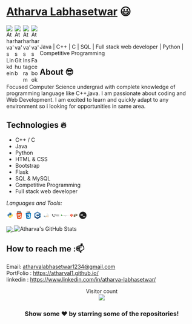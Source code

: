# <a href="https://github.com/atharval1">Atharva Labhasetwar</a> :smiley:

<a href="https://www.linkedin.com/in/atharva-labhasetwar/">
  <img align="left" alt="Atharva's Linkdein" width="22px" src="https://cdn.jsdelivr.net/npm/simple-icons@v3/icons/linkedin.svg" />
</a>
<a href="https://github.com/atharval1">
  <img align="left" alt="Atharva's Github" width="22px" src="https://cdn.jsdelivr.net/npm/simple-icons@v3/icons/github.svg" />
</a>
<a href="https://www.instagram.com/its_atharva_labhasetwar/">
  <img align="left" alt="Atharva's Instagram" width="22px" src="https://cdn.jsdelivr.net/npm/simple-icons@v3/icons/instagram.svg" />
</a>
<a href="https://www.facebook.com/profile.php?id=100009436052703">
  <img align="left" alt="Atharva's Facebook" width="22px" src="https://cdn.jsdelivr.net/npm/simple-icons@v3/icons/facebook.svg" />
</a>

<br/>
<br/>

Java | C++ | C | SQL | Full stack web developer | Python | Competitive Programming

## About :sunglasses:
Focused Computer Science undergrad with complete knowledge of programming language like C++,java.
I am passionate about coding and Web Development.
I am excited to learn and quickly adapt to any environment so i looking for opportunities in same area.


## Technologies :fire:
- C++ / C
- Java
- Python
- HTML & CSS
- Bootstrap
- Flask
- SQL & MySQL
- Competitive Programming
- Full stack web developer 

*Languages and Tools:*  

<code><img height="20" src="https://raw.githubusercontent.com/github/explore/80688e429a7d4ef2fca1e82350fe8e3517d3494d/topics/python/python.png"></code>
<code><img height="20" src="https://raw.githubusercontent.com/github/explore/80688e429a7d4ef2fca1e82350fe8e3517d3494d/topics/html/html.png"></code>
<code><img height="20" src="https://raw.githubusercontent.com/github/explore/80688e429a7d4ef2fca1e82350fe8e3517d3494d/topics/css/css.png"></code>
<code><img height="20" src="https://raw.githubusercontent.com/github/explore/80688e429a7d4ef2fca1e82350fe8e3517d3494d/topics/cpp/cpp.png"></code>
<code><img height="20" src="https://raw.githubusercontent.com/github/explore/80688e429a7d4ef2fca1e82350fe8e3517d3494d/topics/mysql/mysql.png"></code>
<code><img height="20" src="https://raw.githubusercontent.com/github/explore/80688e429a7d4ef2fca1e82350fe8e3517d3494d/topics/flask/flask.png"></code>
<code><img height="20" src="https://raw.githubusercontent.com/github/explore/80688e429a7d4ef2fca1e82350fe8e3517d3494d/topics/mongodb/mongodb.png"></code>
<code><img height="20" src="https://raw.githubusercontent.com/github/explore/80688e429a7d4ef2fca1e82350fe8e3517d3494d/topics/git/git.png"></code>
<code><img height="20" src="https://raw.githubusercontent.com/github/explore/80688e429a7d4ef2fca1e82350fe8e3517d3494d/topics/terminal/terminal.png"></code>


<a href="https://github.com/atharval1">
  <img align="center" src="https://github-readme-stats.vercel.app/api/top-langs/?username=atharval1&theme=radical&hide=glsl,python" />
</a>

<img src="https://github-readme-stats.vercel.app/api?username=atharval1&&show_icons=true&theme=radical&line_height=27&v=5" alt="Atharva's GitHub Stats" />

## How to reach me :📫
  Email: atharvalabhasetwar1234@gmail.com
  <br>
  PortFolio : https://atharval1.github.io/
  <br>
  linkedin : https://www.linkedin.com/in/atharva-labhasetwar/



<p align="center"> 
  Visitor count<br>
  <img src="https://profile-counter.glitch.me/atharval1/count.svg" />
</p>


<div align="center">

### Show some ❤️ by starring some of the repositories!

</div>
